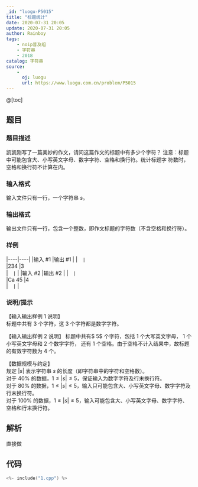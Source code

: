 ```yaml
---
_id: "luogu-P5015"
title: "标题统计"
date: 2020-07-31 20:05
update: 2020-07-31 20:05
author: Rainboy
tags:
    - noip普及组
    - 字符串
    - 2018
catalog: 字符串
source: 
    - 
      oj: luogu
      url: https://www.luogu.com.cn/problem/P5015
---
```


@[toc]

## 题目



### 题目描述

凯凯刚写了一篇美妙的作文，请问这篇作文的标题中有多少个字符？   注意：标题中可能包含大、小写英文字母、数字字符、空格和换行符。统计标题字 符数时，空格和换行符不计算在内。 



### 输入格式
输入文件只有一行，一个字符串 $s$。 



### 输出格式

输出文件只有一行，包含一个整数，即作文标题的字符数（不含空格和换行符）。 



### 样例

|----|----|
|输入 #1  |输出 #1  |
|```  |```  \
|234   |3  \
|```  |```  |
|输入 #2  |输出 #2  |
|```  |```  \
|Ca 45   |4  \
|```  |```  |



### 说明/提示
【输入输出样例 1 说明】   
标题中共有 3 个字符，这 3 个字符都是数字字符。   

【输入输出样例 2 说明】 标题中共有$ 5$ 个字符，包括 $1$ 个大写英文字母， $1$ 个小写英文字母和 $2$ 个数字字符， 还有 $1$ 个空格。由于空格不计入结果中，故标题的有效字符数为 $4$ 个。   

【数据规模与约定】  
规定 $|s|$ 表示字符串 $s$ 的长度（即字符串中的字符和空格数）。    
对于 $40\%$ 的数据，$1 ≤ |s| ≤ 5$，保证输入为数字字符及行末换行符。   
对于 $80\%$ 的数据，$1 ≤ |s| ≤ 5$，输入只可能包含大、小写英文字母、数字字符及行末换行符。   
对于 $100\%$ 的数据，$1 ≤ |s| ≤ 5$，输入可能包含大、小写英文字母、数字字符、空格和行末换行符。 


## 解析

直接做

## 代码

```c
<%- include("1.cpp") %>
```
